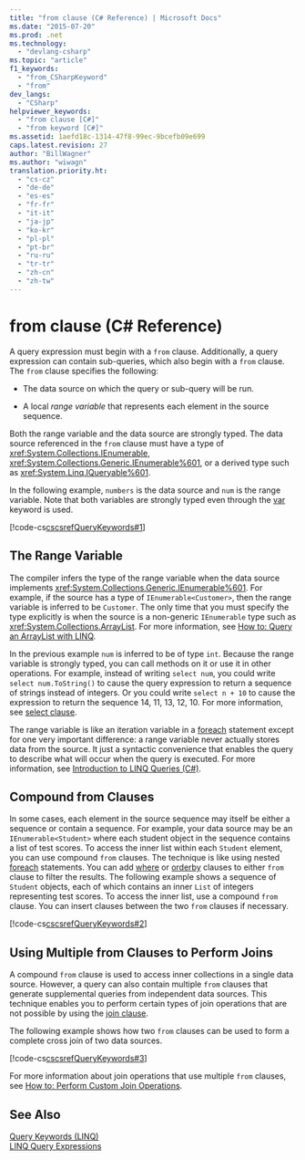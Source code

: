 ```yaml
---
title: "from clause (C# Reference) | Microsoft Docs"
ms.date: "2015-07-20"
ms.prod: .net
ms.technology: 
  - "devlang-csharp"
ms.topic: "article"
f1_keywords: 
  - "from_CSharpKeyword"
  - "from"
dev_langs: 
  - "CSharp"
helpviewer_keywords: 
  - "from clause [C#]"
  - "from keyword [C#]"
ms.assetid: 1aefd18c-1314-47f8-99ec-9bcefb09e699
caps.latest.revision: 27
author: "BillWagner"
ms.author: "wiwagn"
translation.priority.ht: 
  - "cs-cz"
  - "de-de"
  - "es-es"
  - "fr-fr"
  - "it-it"
  - "ja-jp"
  - "ko-kr"
  - "pl-pl"
  - "pt-br"
  - "ru-ru"
  - "tr-tr"
  - "zh-cn"
  - "zh-tw"
---
```

# from clause (C# Reference)
A query expression must begin with a `from` clause. Additionally, a query expression can contain sub-queries, which also begin with a `from` clause. The `from` clause specifies the following:  
  
-   The data source on which the query or sub-query will be run.  
  
-   A local *range variable* that represents each element in the source sequence.  
  
 Both the range variable and the data source are strongly typed. The data source referenced in the `from` clause must have a type of <xref:System.Collections.IEnumerable>, <xref:System.Collections.Generic.IEnumerable%601>, or a derived type such as <xref:System.Linq.IQueryable%601>.  
  
 In the following example, `numbers` is the data source and `num` is the range variable. Note that both variables are strongly typed even through the [var](../../../csharp/language-reference/keywords/var.md) keyword is used.  
  
 [!code-cs[cscsrefQueryKeywords#1](../../../csharp/language-reference/keywords/codesnippet/CSharp/from-clause_1.cs)]  
  
## The Range Variable  
 The compiler infers the type of the range variable when the data source implements <xref:System.Collections.Generic.IEnumerable%601>. For example, if the source has a type of `IEnumerable<Customer>`, then the range variable is inferred to be `Customer`. The only time that you must specify the type explicitly is when the source is a non-generic `IEnumerable` type such as <xref:System.Collections.ArrayList>. For more information, see [How to: Query an ArrayList with LINQ](http://msdn.microsoft.com/library/c318b79a-fa4d-4de3-b62d-c1162beb267e).  
  
 In the previous example `num` is inferred to be of type `int`. Because the range variable is strongly typed, you can call methods on it or use it in other operations. For example, instead of writing `select num`, you could write `select num.ToString()` to cause the query expression to return a sequence of strings instead of integers. Or you could write `select n + 10` to cause the expression to return the sequence 14, 11, 13, 12, 10. For more information, see [select clause](../../../csharp/language-reference/keywords/select-clause.md).  
  
 The range variable is like an iteration variable in a [foreach](../../../csharp/language-reference/keywords/foreach-in.md) statement except for one very important difference: a range variable never actually stores data from the source. It just a syntactic convenience that enables the query to describe what will occur when the query is executed. For more information, see [Introduction to LINQ Queries (C#)](../../../csharp/programming-guide/concepts/linq/introduction-to-linq-queries.md).  
  
## Compound from Clauses  
 In some cases, each element in the source sequence may itself be either a sequence or contain a sequence. For example, your data source may be an `IEnumerable<Student>` where each student object in the sequence contains a list of test scores. To access the inner list within each `Student` element, you can use compound `from` clauses. The technique is like using nested [foreach](../../../csharp/language-reference/keywords/foreach-in.md) statements. You can add [where](../../../csharp/language-reference/keywords/partial-method.md) or [orderby](../../../csharp/language-reference/keywords/orderby-clause.md) clauses to either `from` clause to filter the results. The following example shows a sequence of `Student` objects, each of which contains an inner `List` of integers representing test scores. To access the inner list, use a compound `from` clause. You can insert clauses between the two `from` clauses if necessary.  
  
 [!code-cs[cscsrefQueryKeywords#2](../../../csharp/language-reference/keywords/codesnippet/CSharp/from-clause_2.cs)]  
  
## Using Multiple from Clauses to Perform Joins  
 A compound `from` clause is used to access inner collections in a single data source. However, a query can also contain multiple `from` clauses that generate supplemental queries from independent data sources. This technique enables you to perform certain types of join operations that are not possible by using the [join clause](../../../csharp/language-reference/keywords/join-clause.md).  
  
 The following example shows how two `from` clauses can be used to form a complete cross join of two data sources.  
  
 [!code-cs[cscsrefQueryKeywords#3](../../../csharp/language-reference/keywords/codesnippet/CSharp/from-clause_3.cs)]  
  
 For more information about join operations that use multiple `from` clauses, see [How to: Perform Custom Join Operations](../../../csharp/programming-guide/linq-query-expressions/how-to-perform-custom-join-operations.md).  
  
## See Also  
 [Query Keywords (LINQ)](../../../csharp/language-reference/keywords/query-keywords.md)   
 [LINQ Query Expressions](../../../csharp/programming-guide/linq-query-expressions/index.md)